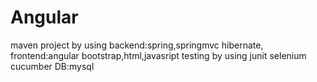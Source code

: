 # Angular
maven project by using 
backend:spring,springmvc hibernate,
frontend:angular bootstrap,html,javasript
testing by using junit selenium cucumber
DB:mysql

